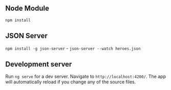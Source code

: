 ## Node Module
`npm install`

## JSON Server
`npm install -g json-server` - `json-server --watch heroes.json`

## Development server

Run `ng serve` for a dev server. Navigate to `http://localhost:4200/`. The app will automatically reload if you change any of the source files.
